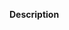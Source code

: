 <!--
👍🎉 First off, thanks for taking the time to contribute! 🎉👍

Here are some tips for you:
 - Please follow the PR contribution guidelines: https://github.com/scheb/2fa/blob/7.x/CONTRIBUTING.md#creating-a-pull-request
 - Don't break backwards compatibility. If you have to, let's discuss! :)
 - Always add/update tests and ensure the build passes
-->

**Description**
<!--
Please provide a clear and concise description of the change.

For bug fixes:
 - What problem does the PR solve?
 - If this fixes an open issue, please link the bug ticket

For new features:
 - What's the motivation for this change? What's the problem you're trying to solve?
 - Why do you think it's a good idea to solve it this way?
-->
